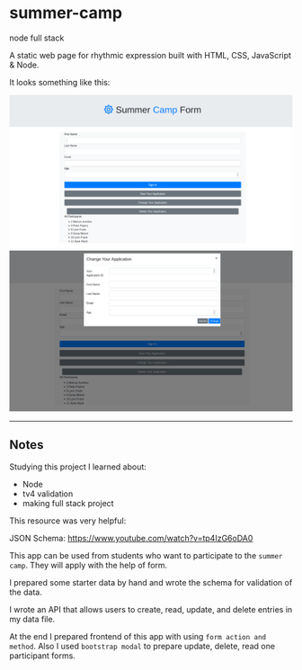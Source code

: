 # summer-camp

node full stack

A static web page for rhythmic expression built with HTML, CSS, JavaScript & Node.

It looks something like this:

[![summer camp screen shot](./summer.png)](https://github.com/ayseakyol/summer-camp)
[![summer app screen shot](./summer2.png)](https://github.com/ayseakyol/summer-camp)

---

## Notes

Studying this project I learned about:

- Node
- tv4 validation
- making full stack project

This resource was very helpful:

JSON Schema: https://www.youtube.com/watch?v=tp4IzG6oDA0

This app can be used from students who want to participate to the `summer camp`. They will apply with the help of form.

I prepared some starter data by hand and wrote the schema for validation of the data.

I wrote an API that allows users to create, read, update, and delete entries in my data file.
  
At the end I prepared frontend of this app with using `form action and method`. Also I used `bootstrap modal` to prepare update, delete, read one participant forms.
